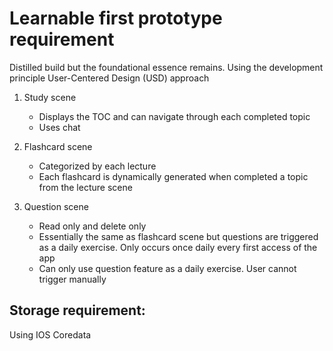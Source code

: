 # Learnable first prototype requirement
Distilled build but the foundational essence remains. 
Using the development principle User-Centered Design (USD) approach


1. Study scene
   - Displays the TOC and can navigate through each completed topic
   - Uses chat
     
3. Flashcard scene
   - Categorized by each lecture
   - Each flashcard is dynamically generated when completed a topic from the lecture scene
   
5. Question scene
   - Read only and delete only
   - Essentially the same as flashcard scene but questions are triggered as a daily exercise. Only occurs once daily every first access of the app
   - Can only use question feature as a daily exercise. User cannot trigger manually


## Storage requirement:
Using IOS Coredata
